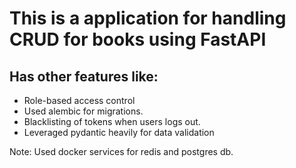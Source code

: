 # This is a application for handling CRUD for books using FastAPI

## Has other features like: 
* Role-based access control
* Used alembic for migrations.
* Blacklisting of tokens when users logs out.
* Leveraged pydantic heavily for data validation

Note: Used docker services for redis and postgres db.